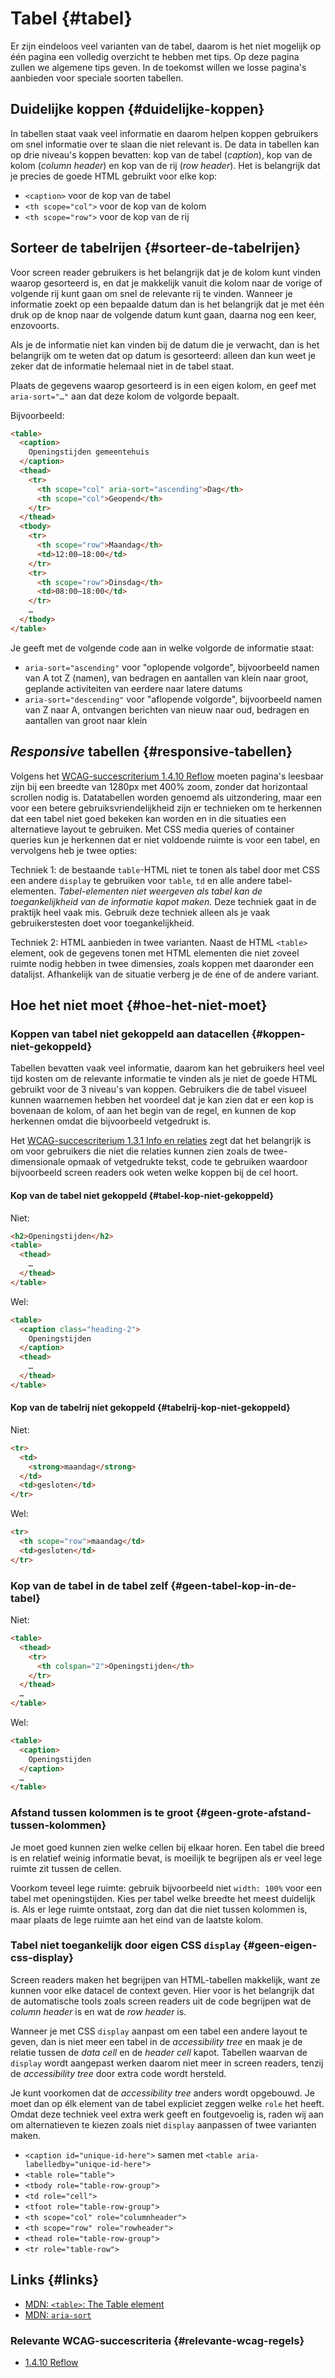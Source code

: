 <!-- @license CC0-1.0 -->

# Tabel {#tabel}

Er zijn eindeloos veel varianten van de tabel, daarom is het niet mogelijk op één pagina een volledig overzicht te hebben met tips. Op deze pagina zullen we algemene tips geven. In de toekomst willen we losse pagina's aanbieden voor speciale soorten tabellen.

## Duidelijke koppen {#duidelijke-koppen}

In tabellen staat vaak veel informatie en daarom helpen koppen gebruikers om snel informatie over te slaan die niet relevant is. De data in tabellen kan op drie niveau's koppen bevatten: kop van de tabel (_caption_), kop van de kolom (_column header_) en kop van de rij (_row header_). Het is belangrijk dat je precies de goede HTML gebruikt voor elke kop:

- `<caption>` voor de kop van de tabel
- `<th scope="col">` voor de kop van de kolom
- `<th scope="row">` voor de kop van de rij

<!--
### Heading versus caption {#heading-versus-caption}

Voor screen reader gebruikers is het voordeel van het `<caption>` element dat die zowel context geeft wanneer je bij de tabel komt en je de pagina van begin tot einde leest, als wanneer je van verderop weer terug gaat naar een eerdere tabel. Een heading die een tabel beschrijft (`h1`-`h6` element) wordt alleen aangekondigd wanneer je van begin naar het einde leest; je mist dus context als je terug gaat.
-->

## Sorteer de tabelrijen {#sorteer-de-tabelrijen}

Voor screen reader gebruikers is het belangrijk dat je de kolom kunt vinden waarop gesorteerd is, en dat je makkelijk vanuit die kolom naar de vorige of volgende rij kunt gaan om snel de relevante rij te vinden. Wanneer je informatie zoekt op een bepaalde datum dan is het belangrijk dat je met één druk op de knop naar de volgende datum kunt gaan, daarna nog een keer, enzovoorts.

Als je de informatie niet kan vinden bij de datum die je verwacht, dan is het belangrijk om te weten dat op datum is gesorteerd: alleen dan kun weet je zeker dat de informatie helemaal niet in de tabel staat.

Plaats de gegevens waarop gesorteerd is in een eigen kolom, en geef met `aria-sort="…"` aan dat deze kolom de volgorde bepaalt.

Bijvoorbeeld:

```html
<table>
  <caption>
    Openingstijden gemeentehuis
  </caption>
  <thead>
    <tr>
      <th scope="col" aria-sort="ascending">Dag</th>
      <th scope="col">Geopend</th>
    </tr>
  </thead>
  <tbody>
    <tr>
      <th scope="row">Maandag</th>
      <td>12:00—18:00</td>
    </tr>
    <tr>
      <th scope="row">Dinsdag</th>
      <td>08:00—18:00</td>
    </tr>
    …
  </tbody>
</table>
```

Je geeft met de volgende code aan in welke volgorde de informatie staat:

- `aria-sort="ascending"` voor "oplopende volgorde", bijvoorbeeld namen van A tot Z (namen), van bedragen en aantallen van klein naar groot, geplande activiteiten van eerdere naar latere datums
- `aria-sort="descending"` voor "aflopende volgorde", bijvoorbeeld namen van Z naar A, ontvangen berichten van nieuw naar oud, bedragen en aantallen van groot naar klein

## _Responsive_ tabellen {#responsive-tabellen}

Volgens het [WCAG-succescriterium 1.4.10 Reflow](/wcag/1.4.10) moeten pagina's leesbaar zijn bij een breedte van 1280px met 400% zoom, zonder dat horizontaal scrollen nodig is. Datatabellen worden genoemd als uitzondering, maar een voor een betere gebruiksvriendelijkheid zijn er technieken om te herkennen dat een tabel niet goed bekeken kan worden en in die situaties een alternatieve layout te gebruiken. Met CSS media queries of container queries kun je herkennen dat er niet voldoende ruimte is voor een tabel, en vervolgens heb je twee opties:

Techniek 1: de bestaande `table`-HTML niet te tonen als tabel door met CSS een andere `display` te gebruiken voor `table`, `td` en alle andere tabel-elementen. _Tabel-elementen niet weergeven als tabel kan de toegankelijkheid van de informatie kapot maken._ Deze techniek gaat in de praktijk heel vaak mis. Gebruik deze techniek alleen als je vaak gebruikerstesten doet voor toegankelijkheid.

Techniek 2: HTML aanbieden in twee varianten. Naast de HTML `<table>` element, ook de gegevens tonen met HTML elementen die niet zoveel ruimte nodig hebben in twee dimensies, zoals koppen met daaronder een datalijst. Afhankelijk van de situatie verberg je de éne of de andere variant.

## Hoe het niet moet {#hoe-het-niet-moet}

### Koppen van tabel niet gekoppeld aan datacellen {#koppen-niet-gekoppeld}

Tabellen bevatten vaak veel informatie, daarom kan het gebruikers heel veel tijd kosten om de relevante informatie te vinden als je niet de goede HTML gebruikt voor de 3 niveau's van koppen. Gebruikers die de tabel visueel kunnen waarnemen hebben het voordeel dat je kan zien dat er een kop is bovenaan de kolom, of aan het begin van de regel, en kunnen de kop herkennen omdat die bijvoorbeeld vetgedrukt is.

Het [WCAG-succescriterium 1.3.1 Info en relaties](/wcag/1.3.1) zegt dat het belangrijk is om voor gebruikers die niet die relaties kunnen zien zoals de twee-dimensionale opmaak of vetgedrukte tekst, code te gebruiken waardoor bijvoorbeeld screen readers ook weten welke koppen bij de cel hoort.

#### Kop van de tabel niet gekoppeld {#tabel-kop-niet-gekoppeld}

Niet:

```html
<h2>Openingstijden</h2>
<table>
  <thead>
    …
  </thead>
</table>
```

Wel:

```html
<table>
  <caption class="heading-2">
    Openingstijden
  </caption>
  <thead>
    …
  </thead>
</table>
```

#### Kop van de tabelrij niet gekoppeld {#tabelrij-kop-niet-gekoppeld}

Niet:

```html
<tr>
  <td>
    <strong>maandag</strong>
  </td>
  <td>gesloten</td>
</tr>
```

Wel:

```html
<tr>
  <th scope="row">maandag</td>
  <td>gesloten</td>
</tr>
```

<!--

TODO:

#### Kop van de kolom niet gekoppeld {#kop-van-de-kolom-niet-gekoppeld}

-->

### Kop van de tabel in de tabel zelf {#geen-tabel-kop-in-de-tabel}

Niet:

```html
<table>
  <thead>
    <tr>
      <th colspan="2">Openingstijden</th>
    </tr>
  </thead>
  …
</table>
```

Wel:

```html
<table>
  <caption>
    Openingstijden
  </caption>
  …
</table>
```

### Afstand tussen kolommen is te groot {#geen-grote-afstand-tussen-kolommen}

Je moet goed kunnen zien welke cellen bij elkaar horen. Een tabel die breed is en relatief weinig informatie bevat, is moeilijk te begrijpen als er veel lege ruimte zit tussen de cellen.

Voorkom teveel lege ruimte: gebruik bijvoorbeeld niet `width: 100%` voor een tabel met openingstijden. Kies per tabel welke breedte het meest duidelijk is. Als er lege ruimte ontstaat, zorg dan dat die niet tussen kolommen is, maar plaats de lege ruimte aan het eind van de laatste kolom.

### Tabel niet toegankelijk door eigen CSS `display` {#geen-eigen-css-display}

Screen readers maken het begrijpen van HTML-tabellen makkelijk, want ze kunnen voor elke datacel de context geven. Hier voor is het belangrijk dat de automatische tools zoals screen readers uit de code begrijpen wat de _column header_ is en wat de _row header_ is.

Wanneer je met CSS `display` aanpast om een tabel een andere layout te geven, dan is niet meer een tabel in de _accessibility tree_ en maak je de relatie tussen de _data cell_ en de _header cell_ kapot. Tabellen waarvan de `display` wordt aangepast werken daarom niet meer in screen readers, tenzij de _accessibility tree_ door extra code wordt hersteld.

Je kunt voorkomen dat de _accessibility tree_ anders wordt opgebouwd. Je moet dan op élk element van de tabel expliciet zeggen welke `role` het heeft. Omdat deze techniek veel extra werk geeft en foutgevoelig is, raden wij aan om alternatieven te kiezen zoals niet `display` aanpassen of twee varianten maken.

- `<caption id="unique-id-here">` samen met `<table aria-labelledby="unique-id-here">`
- `<table role="table">`
- `<tbody role="table-row-group">`
- `<td role="cell">`
- `<tfoot role="table-row-group">`
- `<th scope="col" role="columnheader">`
- `<th scope="row" role="rowheader">`
- `<thead role="table-row-group">`
- `<tr role="table-row">`

## Links {#links}

- [MDN: `<table>`: The Table element](https://developer.mozilla.org/en-US/docs/Web/HTML/Element/table)
- [MDN: `aria-sort`](https://developer.mozilla.org/en-US/docs/Web/Accessibility/ARIA/Attributes/aria-sort)

### Relevante WCAG-succescriteria {#relevante-wcag-regels}

- [1.4.10 Reflow](/wcag/1.4.10)
